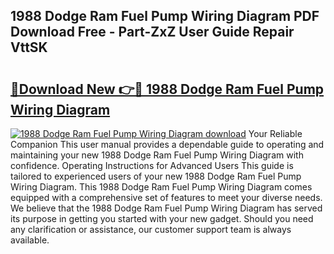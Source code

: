 ## 1988 Dodge Ram Fuel Pump Wiring Diagram PDF Download Free - Part-ZxZ User Guide Repair VttSK

# <h2><a href="http://dfmf6b.blite.top/?on=1988+Dodge+Ram+Fuel+Pump+Wiring+Diagram">🔗Download New 👉🔴 1988 Dodge Ram Fuel Pump Wiring Diagram</a></h2>

[![1988 Dodge Ram Fuel Pump Wiring Diagram download](https://i.imgur.com/lujVjoI.png)](http://dfmf6b.blite.top/?on=1988+Dodge+Ram+Fuel+Pump+Wiring+Diagram)
Your Reliable Companion This user manual provides a dependable guide to operating and maintaining your new 1988 Dodge Ram Fuel Pump Wiring Diagram with confidence. Operating Instructions for Advanced Users This guide is tailored to experienced users of your new 1988 Dodge Ram Fuel Pump Wiring Diagram. This 1988 Dodge Ram Fuel Pump Wiring Diagram comes equipped with a comprehensive set of features to meet your diverse needs. We believe that the 1988 Dodge Ram Fuel Pump Wiring Diagram has served its purpose in getting you started with your new gadget. Should you need any clarification or assistance, our customer support team is always available.
